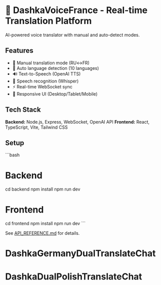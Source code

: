 # 🎤 DashkaVoiceFrance - Real-time Translation Platform

AI-powered voice translator with manual and auto-detect modes.

## Features
- 🎯 Manual translation mode (RU↔FR)
- 🤖 Auto language detection (10 languages)
- 🔊 Text-to-Speech (OpenAI TTS)
- 🎤 Speech recognition (Whisper)
- ⚡ Real-time WebSocket sync
- 📱 Responsive UI (Desktop/Tablet/Mobile)

## Tech Stack
**Backend:** Node.js, Express, WebSocket, OpenAI API
**Frontend:** React, TypeScript, Vite, Tailwind CSS

## Setup
\`\`\`bash
# Backend
cd backend
npm install
npm run dev

# Frontend
cd frontend
npm install
npm run dev
\`\`\`

See [API_REFERENCE.md](docs/API_REFERENCE.md) for details.
# DashkaGermanyDualTranslateChat
# DashkaDualPolishTranslateChat
